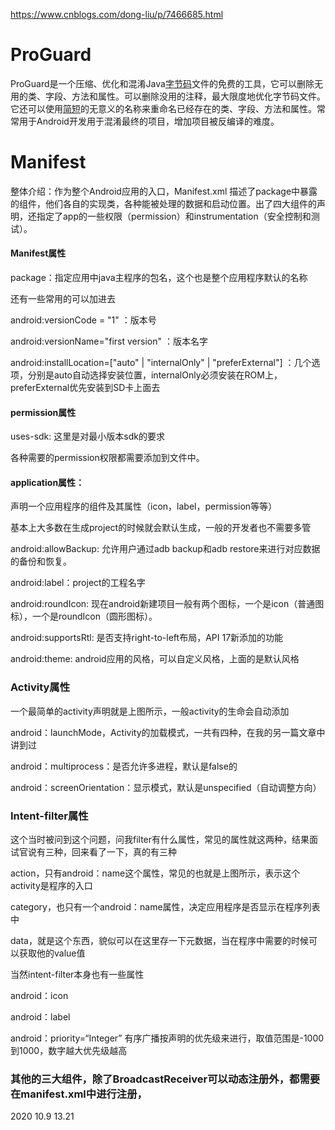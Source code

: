 https://www.cnblogs.com/dong-liu/p/7466685.html

# ProGuard

ProGuard是一个压缩、优化和混淆Java[字节码](https://baike.baidu.com/item/字节码)文件的免费的工具，它可以删除无用的类、字段、方法和属性。可以删除没用的注释，最大限度地优化字节码文件。它还可以使用[简短](https://baike.baidu.com/item/简短/7933503)的无意义的名称来重命名已经存在的类、字段、方法和属性。常常用于Android开发用于混淆最终的项目，增加项目被反编译的难度。



# Manifest

整体介绍：作为整个Android应用的入口，Manifest.xml 描述了package中暴露的组件，他们各自的实现类，各种能被处理的数据和启动位置。出了四大组件的声明，还指定了app的一些权限（permission）和instrumentation（安全控制和测试）。

####  Manifest属性

package：指定应用中java主程序的包名，这个也是整个应用程序默认的名称

还有一些常用的可以加进去

android:versionCode = "1" ：版本号

android:versionName="first version" ：版本名字

android:installLocation=["auto" | "internalOnly" | "preferExternal"] ：几个选项，分别是auto自动选择安装位置，internalOnly必须安装在ROM上，preferExternal优先安装到SD卡上面去

 

#### permission属性

uses-sdk: 这里是对最小版本sdk的要求

各种需要的permission权限都需要添加到文件中。



#### application属性：

声明一个应用程序的组件及其属性（icon，label，permission等等）

基本上大多数在生成project的时候就会默认生成，一般的开发者也不需要多管

android:allowBackup: 允许用户通过adb backup和adb restore来进行对应数据的备份和恢复。

android:label：project的工程名字

android:roundIcon: 现在android新建项目一般有两个图标，一个是icon（普通图标），一个是roundIcon（圆形图标）。

android:supportsRtl: 是否支持right-to-left布局，API 17新添加的功能

android:theme: android应用的风格，可以自定义风格，上面的是默认风格



### Activity属性

一个最简单的activity声明就是上图所示，一般activity的生命会自动添加

android：launchMode，Activity的加载模式，一共有四种，在我的另一篇文章中讲到过

android：multiprocess：是否允许多进程，默认是false的

android：screenOrientation：显示模式，默认是unspecified（自动调整方向）



### Intent-filter属性



这个当时被问到这个问题，问我filter有什么属性，常见的属性就这两种，结果面试官说有三种，回来看了一下，真的有三种

action，只有android：name这个属性，常见的也就是上图所示，表示这个activity是程序的入口

category，也只有一个android：name属性，决定应用程序是否显示在程序列表中

data，就是这个东西，貌似可以在这里存一下元数据，当在程序中需要的时候可以获取他的value值

当然intent-filter本身也有一些属性

android：icon

android：label

android：priority=“Integer”      有序广播按声明的优先级来进行，取值范围是-1000到1000，数字越大优先级越高



### 其他的三大组件，除了BroadcastReceiver可以动态注册外，都需要在manifest.xml中进行注册，



2020 10.9 13.21
